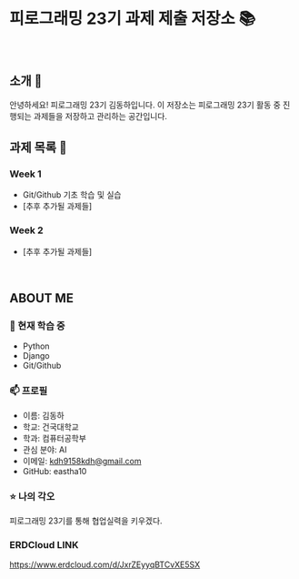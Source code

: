 # 피로그래밍 23기 과제 제출 저장소 📚
<br>

## 소개 🚀
안녕하세요! 피로그래밍 23기 김동하입니다.
이 저장소는 피로그래밍 23기 활동 중 진행되는 과제들을 저장하고 관리하는 공간입니다.
<br>

## 과제 목록 📕
### Week 1
- Git/Github 기초 학습 및 실습
- [추후 추가될 과제들]

### Week 2
- [추후 추가될 과제들]
<br>

## ABOUT ME
### 🌱 현재 학습 중
- Python
- Django
- Git/Github

### 📫 프로필
- 이름: 김동하
- 학교: 건국대학교
- 학과: 컴퓨터공학부
- 관심 분야: AI
- 이메일: kdh9158kdh@gmail.com
- GitHub: eastha10

### ⭐ 나의 각오
피로그래밍 23기를 통해 협업실력을 키우겠다.

### ERDCloud LINK
https://www.erdcloud.com/d/JxrZEyyqBTCvXE5SX
